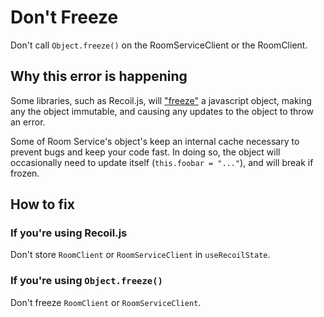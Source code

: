 # Don't Freeze

Don't call `Object.freeze()` on the RoomServiceClient or the RoomClient.

## Why this error is happening

Some libraries, such as Recoil.js, will ["freeze"](https://developer.mozilla.org/en-US/docs/Web/JavaScript/Reference/Global_Objects/Object/freeze) a javascript object, making any the object immutable, and causing any updates to the object to throw an error.

Some of Room Service's object's keep an internal cache necessary to prevent bugs and keep your code fast. In doing so, the object will occasionally need to update itself (`this.foobar = "..."`), and will break if frozen.

## How to fix

### If you're using Recoil.js

Don't store `RoomClient` or `RoomServiceClient` in `useRecoilState`.

### If you're using `Object.freeze()`

Don't freeze `RoomClient` or `RoomServiceClient`.
